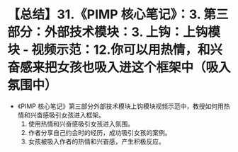 # 【总结】31.《PIMP 核心笔记》：3. 第三部分：外部技术模块：3. 上钩：上钩模块 - 视频示范：12.你可以用热情，和兴奋感来把女孩也吸入进这个框架中（吸入氛围中）

-   《PIMP 核心笔记》第三部分外部技术模块上钩模块视频示范中，教授如何用热情和兴奋感吸引女孩进入框架。
    1.  使用热情和兴奋感吸引女孩进入氛围。
    2.  作者分享自己约会时的经历，成功吸引女孩的案例。
    3.  女孩被吸入作者的热情和兴奋感，产生积极反应。